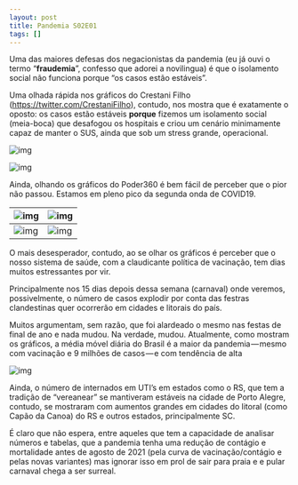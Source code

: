```yaml
---
layout: post
title: Pandemia S02E01
tags: []
---
```


Uma das maiores defesas dos negacionistas da pandemia (eu já ouvi o termo “**fraudemia**”, confesso que adorei a novilingua) é que o isolamento social não funciona porque “os casos estão estáveis”. 

Uma olhada rápida nos gráficos do Crestani Filho (https://twitter.com/CrestaniFilho), contudo, nos mostra que é exatamente o oposto: os casos estão estáveis **porque** fizemos um isolamento social (meia-boca) que desafogou os hospitais e criou um cenário minimamente capaz de manter o SUS, ainda que sob um stress grande, operacional.

![img](https://cdn-images-1.medium.com/max/1000/0*irBNiz3bUDiZVMZD)

![img](https://cdn-images-1.medium.com/max/1000/0*dlEtmdiJAHLlCPn7)

Ainda, olhando os gráficos do Poder360 é bem fácil de perceber que o pior não passou. Estamos em pleno pico da segunda onda de COVID19.

|![img](https://cdn-images-1.medium.com/max/1000/1*L1iIGzWZDWY__WbYC9rmNw.jpeg)|![img](https://cdn-images-1.medium.com/max/750/1*9bZP6IOTzOg0QrmVqEeb8g.jpeg)|
|---|---|
|![img](https://cdn-images-1.medium.com/max/1000/1*hgCv7O4VbV1c9fz5JD5wJw.jpeg)|![img](https://cdn-images-1.medium.com/max/750/1*noEMvU_xu7arnlPVIgd6ew.jpeg)|

O mais desesperador, contudo, ao se olhar os gráficos é perceber que o nosso sistema de saúde, com a claudicante política de vacinação, tem dias muitos estressantes por vir. 

Principalmente nos 15 dias depois dessa semana (carnaval) onde veremos, possivelmente, o número de casos explodir por conta das festras clandestinas quer ocorrerão em cidades e litorais do país.

Muitos argumentam, sem razão, que foi alardeado o mesmo nas festas de final de ano e nada mudou. Na verdade, mudou. Atualmente, como mostram os gráficos, a média móvel diária do Brasil é a maior da pandemia — mesmo com vacinação e 9 milhões de casos — e com tendência de alta

![img](https://cdn-images-1.medium.com/max/1000/0*FBq80sTiyPr2bgDd)

Ainda, o número de internados em UTI’s em estados como o RS, que tem a tradição de “vereanear” se mantiveram estáveis na cidade de Porto Alegre, contudo, se mostraram com aumentos grandes em cidades do litoral (como Capão da Canoa) do RS e outros estados, principalmente SC.

É claro que não espera, entre aqueles que tem a capacidade de analisar números e tabelas, que a pandemia tenha uma redução de contágio e mortalidade antes de agosto de 2021 (pela curva de vacinação/contágio e pelas novas variantes) mas ignorar isso em prol de sair para praia e e pular carnaval chega a ser surreal.
